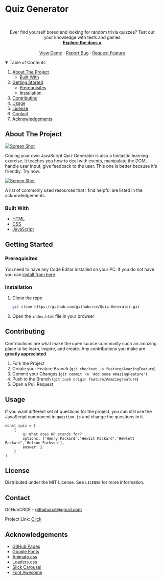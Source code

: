 # Quiz Generator

<!-- PROJECT LOGO -->
<br />
<p align="center">
  <a href="https://github.com/warrenferns/Emotion-Based-Music-Player">
  </a>
  <p align="center">
    Ever find yourself bored and looking for random trivia quizzes? Test out your knowledge with tests and games
    <br />
    <a href="https://github.com/githubcrce/Quiz-Generator/"><strong>Explore the docs »</strong></a>
    <br />
    <br />
    <a href="https://githubcrce.github.io/Quiz-Generator/">View Demo</a>
    ·
    <a href="https://github.com/githubcrce/Quiz-Generator/issues/new/choose">Report Bug</a>
    ·
    <a href="https://github.com/githubcrce/Quiz-Generator/issues/new/choose">Request Feature</a>
  </p>
</p>



<!-- TABLE OF CONTENTS -->
<details open="open">
  <summary>Table of Contents</summary>
  <ol>
    <li>
      <a href="#about-the-project">About The Project</a>
      <ul>
        <li><a href="#built-with">Built With</a></li>
      </ul>
    </li>
    <li>
      <a href="#getting-started">Getting Started</a>
      <ul>
        <li><a href="#prerequisites">Prerequisites</a></li>
        <li><a href="#installation">Installation</a></li>
      </ul>
    </li>
    <li><a href="#contributing">Contributing</a></li>
    <li><a href="#usage">Usage</a></li>
    <li><a href="#license">License</a></li>
    <li><a href="#contact">Contact</a></li>
    <li><a href="#acknowledgements">Acknowledgements</a></li>
  </ol>
</details>



<!-- ABOUT THE PROJECT -->
## About The Project


[![Screen Shot][product-screenshot-1]](https://github.com/githubcrce/Quiz-Generator)

Coding your own JavaScript Quiz Generator is also a fantastic learning exercise. It teaches you how to deal with events, manipulate the DOM, handle user input, give feedback to the user. This one is better because it's friendly. Try now.

[![Screen Shot][product-screenshot-2]](https://github.com/githubcrce/Quiz-Generator)

A list of commonly used resources that I find helpful are listed in the acknowledgements.

### Built With

* [HTML](https://html.com/)
* [CSS](https://css-tricks.com/)
* [JavaScript](https://www.javascript.com/)


<!-- GETTING STARTED -->
## Getting Started

### Prerequisites

You need to have any Code Editor installed on your PC. If you do not have you can [install from here](https://code.visualstudio.com/download)

### Installation

1. Clone the repo
   ```sh
   git clone https://github.com/githubcrce/Quiz-Generator.git
   ```
2. Open the `index.html` file in your browser



<!-- CONTRIBUTING -->
## Contributing

Contributions are what make the open source community such an amazing place to be learn, inspire, and create. Any contributions you make are **greatly appreciated**.

1. Fork the Project
2. Create your Feature Branch (`git checkout -b feature/AmazingFeature`)
3. Commit your Changes (`git commit -m 'Add some AmazingFeature'`)
4. Push to the Branch (`git push origin feature/AmazingFeature`)
5. Open a Pull Request


## Usage

If you want different set of questions for the project, you can still use the JavaScript component in `question.js` and change the questions in it. 

```
const quiz = [
    {
        q:'What does HP stands for?',
        options: ['Henry Packard','Hewiit Packard','Hewlett Packard','Helson Packson'],
        answer: 2
    }
]
```

<!-- LICENSE -->
## License

Distributed under the MIT License. See `LICENSE` for more information.



<!-- CONTACT -->
## Contact

GitHubCRCE - githubcrce@gmail.com

Project Link: [Click](https://githubcrce.github.io/Quiz-Generator/)



<!-- ACKNOWLEDGEMENTS -->
## Acknowledgements

* [GitHub Pages](https://pages.github.com)
* [Google Fonts](https://fonts.google.com/)
* [Animate.css](https://daneden.github.io/animate.css)
* [Loaders.css](https://connoratherton.com/loaders)
* [Slick Carousel](https://kenwheeler.github.io/slick)
* [Font Awesome](https://fontawesome.com)

[product-screenshot-1]: screens/home-screen.jpg
[product-screenshot-2]: screens/quiz-screen.jpg
